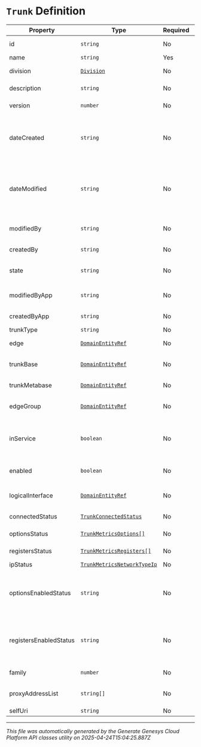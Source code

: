 # `Trunk` Definition

| Property | Type | Required | Description |
|----------|------|----------|-------------|
| id | `string` | No | The globally unique identifier for the object. |
| name | `string` | Yes | The name of the entity. |
| division | [`Division`](division-definition.md) | No | The division to which this entity belongs. |
| description | `string` | No | The resource's description. |
| version | `number` | No | The current version of the resource. |
| dateCreated | `string` | No | The date the resource was created. Date time is represented as an ISO-8601 string. For example: yyyy-MM-ddTHH:mm:ss[.mmm]Z |
| dateModified | `string` | No | The date of the last modification to the resource. Date time is represented as an ISO-8601 string. For example: yyyy-MM-ddTHH:mm:ss[.mmm]Z |
| modifiedBy | `string` | No | The ID of the user that last modified the resource. |
| createdBy | `string` | No | The ID of the user that created the resource. |
| state | `string` | No | Indicates if the resource is active, inactive, or deleted. |
| modifiedByApp | `string` | No | The application that last modified the resource. |
| createdByApp | `string` | No | The application that created the resource. |
| trunkType | `string` | No | The type of this trunk. |
| edge | [`DomainEntityRef`](domainentityref-definition.md) | No | The Edge using this trunk. |
| trunkBase | [`DomainEntityRef`](domainentityref-definition.md) | No | The trunk base configuration used on this trunk. |
| trunkMetabase | [`DomainEntityRef`](domainentityref-definition.md) | No | The metabase used to create this trunk. |
| edgeGroup | [`DomainEntityRef`](domainentityref-definition.md) | No | The edge group associated with this trunk. |
| inService | `boolean` | No | True if this trunk is in-service.  This comes from the trunk_enabled property of the referenced trunk base. |
| enabled | `boolean` | No | True if the Edge used by this trunk is in-service |
| logicalInterface | [`DomainEntityRef`](domainentityref-definition.md) | No | The Logical Interface on the Edge to which the trunk is assigned. |
| connectedStatus | [`TrunkConnectedStatus`](trunkconnectedstatus-definition.md) | No | The connected status of the trunk |
| optionsStatus | [`TrunkMetricsOptions[]`](trunkmetricsoptions-definition.md) | No | The trunk optionsStatus |
| registersStatus | [`TrunkMetricsRegisters[]`](trunkmetricsregisters-definition.md) | No | The trunk registersStatus |
| ipStatus | [`TrunkMetricsNetworkTypeIp`](trunkmetricsnetworktypeip-definition.md) | No | The trunk ipStatus |
| optionsEnabledStatus | `string` | No | Returns Enabled when the trunk base supports the availability interval and it has a value greater than 0. |
| registersEnabledStatus | `string` | No | Returns Enabled when the trunk base supports the registration interval and it has a value greater than 0. |
| family | `number` | No | The IP Network Family of the trunk |
| proxyAddressList | `string[]` | No | The list of proxy addresses (ports if provided) for the trunk |
| selfUri | `string` | No | The URI for this object |

---

*This file was automatically generated by the Generate Genesys Cloud Platform API classes utility on 2025-04-24T15:04:25.887Z*